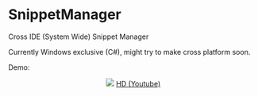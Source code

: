 # SnippetManager

Cross IDE (System Wide) Snippet Manager

Currently Windows exclusive (C#), might try to make cross platform soon.

Demo:
<p align="center">
  <img src="https://media.giphy.com/media/3kwbjJrk1VkY5bORzE/giphy.gif">
  <a href="https://youtu.be/appOTihaOhE">HD (Youtube)</a>
</p>
